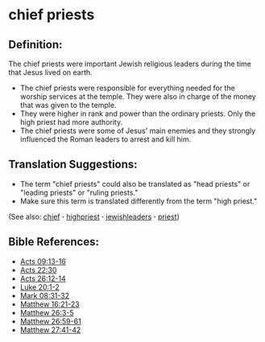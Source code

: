 # chief priests #

## Definition: ##

The chief priests were important Jewish religious leaders during the time that Jesus lived on earth.

* The chief priests were responsible for everything needed for the worship services at the temple. They were also in charge of the money that was given to the temple.
* They were higher in rank and power than the ordinary priests. Only the high priest had more authority.
* The chief priests were some of Jesus' main enemies and they strongly influenced the Roman leaders to arrest and kill him.

## Translation Suggestions: ##

* The term "chief priests" could also be translated as "head priests" or "leading priests" or "ruling priests."
* Make sure this term is translated differently from the term "high priest."

(See also: [chief](../other/chief.md) **·** [highpriest](../kt/highpriest.md) **·** [jewishleaders](../other/jewishleaders.md) **·** [priest](../kt/priest.md))

## Bible References: ##

* [Acts 09:13-16](https://door43.org/en/bible/notes/act/09/13)
* [Acts 22:30](https://door43.org/en/bible/notes/act/22/30)
* [Acts 26:12-14](https://door43.org/en/bible/notes/act/26/12)
* [Luke 20:1-2](https://door43.org/en/bible/notes/luk/20/01)
* [Mark 08:31-32](https://door43.org/en/bible/notes/mrk/08/31)
* [Matthew 16:21-23](https://door43.org/en/bible/notes/mat/16/21)
* [Matthew 26:3-5](https://door43.org/en/bible/notes/mat/26/03)
* [Matthew 26:59-61](https://door43.org/en/bible/notes/mat/26/59)
* [Matthew 27:41-42](https://door43.org/en/bible/notes/mat/27/41)

